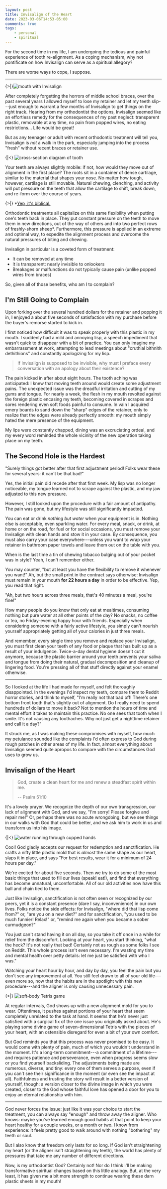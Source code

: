 ```yaml
---
layout: post
title: Invisalign of the Heart
date: 2023-03-06T14:53-05:00
comments: true
tags:
    - personal
    - spiritual
---
```

For the second time in my life, I am undergoing the tedious and painful
experience of tooth re-alignment. As a coping mechanism, why not pontificate on
how Invisalign can serve as a spiritual allegory?

<!--more-->

There are worse ways to cope, I suppose.

---

{>|}![mouth with Invisalign](https://vkdds.com/wp-content/uploads/2020/09/invisalign-770x460-1.jpg "I can't believe it's not braces!")

After completely forgetting the horrors of middle school braces, over the past
several years I allowed myself to lose my retainer and let my teeth slip---just
enough to warrant a few months of Invisalign to get things on the right track.
Hearing from my orthodontist the options, Invisalign seemed like an effortless
remedy for the consequences of my past neglect: transparent plastic, removable
at any time, no pain from popped wires, no eating restrictions... Life would be
great!

But as any teenager or adult with recent orthodontic treatment will tell you,
Invisalign is _not_ a walk in the park, especially jumping into the process
"fresh" without recent braces or retainer use.

{|<} ![cross-section diagram of tooth](https://st3.depositphotos.com/11203256/18962/v/600/depositphotos_189625402-stock-illustration-tooth-cut-medical-diagram-structure.jpg "A misleading picture: the spongy texture of the alveolar bone is a far cry from the pain you feel when pressure is applied.")

Your teeth are always slightly mobile: if not, how would they move out of
alignment in the first place? The roots sit in a container of dense cartilage,
similar to the material that shapes your nose. No matter how tough, however,
cartilage is still movable. Natural chewing, clenching, and activity will put
pressure on the teeth that allow the cartilage to shift, break down, and re-form
over the course of years.

{>|} \*[Yep, it's biblical.](https://www.biblegateway.com/verse/en/Song%20of%20Solomon%204%3A2)

Orthodontic treatments all capitalize on this same flexibility when putting
one's teeth back in place. They put constant pressure on the teeth to move them
in new directions, out of the way of others and into two perfect rows of
freshly-shorn sheep\*. Furthermore, this pressure is applied in an extreme and
optimal way, to expedite the alignment process and overcome the natural
pressures of biting and chewing.

Invisalign in particular is a coveted form of treatment:

-   It can be removed at any time
-   It is transparent: nearly invisible to onlookers
-   Breakages or malfunctions do not typically cause pain (unlike popped wires
    from braces)

So, given all of those benefits, who am I to complain?

## I'm Still Going to Complain

Upon forking over the several hundred dollars for the retainer and popping it
in, I enjoyed a about five seconds of satisfaction with my purchase before the
buyer's remorse started to kick in.

I first noticed how difficult it was to speak properly with this plastic in my
mouth. I suddenly had a mild and annoying lisp, a speech impediment that wasn't
quick to disappear with a bit of practice. You can only imagine my embarrassment
at work, attempting to lead meetings about "cruthial bithnith dethithions" and
constantly apologizing for my lisp.

> If Invisalign is supposed to be invisible, why must I preface every
> conversation with an apology about their existence?

The pain kicked in after about eight hours. The tooth aching was anticipated: I
knew that moving teeth around would create some adjustment pains. The unexpected
issue was the dreadful irritation and cutting of my gums and tongue. For nearly
a week, the flesh in my mouth revolted against the foreign plastic encasing my
teeth, becoming covered in scrapes and sores rendering even soft foods painful
to consume. In vain I acquired emery boards to sand down the "sharp" edges of
the retainer, only to realize that the edges were already perfectly smooth: my
mouth simply hated the mere presence of the equipment.

My lips were constantly chapped, dining was an excruciating ordeal, and my every
word reminded the whole vicinity of the new operation taking place on my teeth.

## The Second Hole is the Hardest

"Surely things got better after that first adjustment period! Folks wear these
for several years: it can't be that bad!"

Yes, the initial pain did recede after that first week. My lisp was no longer
noticeable, my tongue learned not to scrape against the plastic, and my jaw
adjusted to this new pressure.

However, I still looked upon the procedure with a fair amount of antipathy. The
pain was gone, but my lifestyle was still significantly impacted.

You can eat or drink _nothing but water_ when your equipment is in. Nothing else
is acceptable, even sparkling water. For every meal, snack, or drink, at home or
on the road, for fuel or for social occasions, you must remove your Invisalign
with clean hands and stow it in your case. By consequence, you must also carry
your case everywhere---unless you want to wrap your retainer in bathroom paper
towels and leave them out on the table with you.

When is the last time a tin of chewing tobacco bulging out of your pocket was in
style? Yeah, I can't remember either.

You may counter, "but at least you have the flexibility to remove it whenever
you want!" Ah, but the small print in the contract says otherwise: Invisalign
must remain in your mouth **for 22 hours a day** in order to be effective. Yep,
you read that right.

"Ah, but two hours across three meals, that's 40 minutes a meal, you're fine!"

How many people do you know that only eat at mealtimes, consuming nothing but
pure water at all other points of the day? No snacks, no coffee or tea, no
Friday-evening happy hour with friends. Especially when considering someone with
a fairly active lifestyle, you simply can't nourish yourself appropriately
getting all of your calories in just three meals.

And remember, every single time you remove and replace your Invisalign, you must
first clean your teeth of any food or plaque that has built up as a result of
your indulgence. Twice-a-day dental hygiene doesn't cut it anymore, because the
plastic barrier around your teeth prevents your saliva and tongue from doing
their natural, gradual decomposition and cleanup of lingering food. You're
pressing all of that stuff directly against your enamel otherwise.

---

So I looked at the life I had made for myself, and felt thoroughly disappointed.
In the evenings I'd inspect my teeth, compare them to Reddit horror stories, and
think to myself, "I'm really not that bad off! There's one bottom front tooth
that's slightly out of alignment. Do I really need to spend hundreds of dollars
to move it back? Not to mention the hours of time and mental effort it takes to
maintain this practice. No one sees that tooth when I smile. It's not causing
any toothaches. Why not just get a nighttime retainer and call it a day?"

It struck me, as I was making these compromises with myself, how much my
petulance sounded like the complaints I'd often express to God during rough
patches in other areas of my life. In fact, almost everything about Invisalign
seemed quite apropos to compare with the circumstances God uses to grow us.

## Invisalign of the Heart

> God, create a clean heart for me
> and renew a steadfast spirit within me.
>
> -- Psalm 51:10

It's a lovely prayer. We recognize the depth of our own transgression, our lack
of alignment with God, and we say, "I'm sorry! Please forgive and repair me!"
Or, perhaps there was no acute wrongdoing, but we see things in our walks with
God that could be better, and we ask him to work in us and transform us into his
image.

{|<} ![water running through cupped hands](https://www.praise.com/wp-content/uploads/6.09-scaled.jpg "Does living water stain Invisalign? 🤔")

Cool! God gladly accepts our request for redemption and sanctification. He
crafts a nifty little plastic mold that is _almost_ the same shape as our heart,
slaps it in place, and says "For best results, wear it for a minimum of 24 hours
per day."

We're excited for about five seconds. Then we try to do some of the most basic
things that used to fill our lives (speak! eat!), and find that everything has
become unnatural, uncomfortable. All of our old activities now have this ball
and chain tied to them.

Just like Invisalign, sanctification is not often seen or recognized by our
peers, yet it is a constant presence (dare I say, inconvenience) in our own
lives. Folks notice the side effects: for Invisalign, "where did that lisp
come from?" or, "are you on a new diet?" and for sanctification, "you used to be
much funnier! Relax!" or, "remind me again when you became a sober curmudgeon?"

You just can't stand having it on all day, so you take it off once in a while
for relief from the discomfort. Looking at your heart, you start thinking, "what
the heck? It's not really that bad! Certainly not as rough as some folks I see
on Reddit. This whole process isn't even necessary. I'm wasting my time and
mental health over petty details: let me just be satisfied with who I was."

Watching your heart hour by hour, and day by day, you feel the pain but you
don't see any improvement at all. You still feel drawn to all of your old
life---even more so, now that the habits are in the spotlight with this new
procedure---and the aligner is only causing unnecessary pain.

{>|} ![soft-body Tetris game](https://cdn.mos.cms.futurecdn.net/wtGrJj5YzeaNdyCzaurDPe-1200-80.jpg "Soft-body Tetris: as if normal Tetris wasn't infuriating enough.")

At regular intervals, God shows up with a new alignment mold for you to wear.
Oftentimes, it pushes against portions of your heart that seem completely
unrelated to the task at hand. It seems that he's never just satisfied with a
surgical fix of the one issue you originally asked about. He's playing some
divine game of seven-dimensional Tetris with the pieces of your heart, with an
ostensible disregard for even a bit of your own comfort.

But God reminds you that this process was never promised to be easy. It would
come with plenty of pain, much of which you wouldn't understand in the moment.
It's a long-term commitment---a commitment of a lifetime---and requires patience
and perseverance, even when progress seems slow or you find yourself
backsliding. The adjustments being made are numerous, diverse, and tiny: every
one of them serves a purpose, even if you can't see their significance in the
moment (or even see the impact at all). Faithfulness and trusting the story will
result in a better version of yourself, though: a version closer to the divine
image in which you were created, closer to the God whose faithful love has
opened a door for you to enjoy an eternal relationship with him.

---

God never forces the issue: just like it was your choice to start the treatment,
you can always say "enough" and throw away the aligner. Who knows: maybe you've
learned enough good habits at that point to keep your heart healthy for a couple
weeks, or a month or two. I know from experience: it feels pretty good to walk
around with nothing "bothering" my teeth or soul.

But I also know that freedom only lasts for so long. If God isn't straightening
my heart (or the aligner isn't straightening my teeth), the world has plenty of
pressures that take me any number of different directions.

Now, is my orthodontist God? Certainly not! Nor do I think I'll be making
transformative spiritual changes based on this little analogy. But, at the very
least, it has given me a bit more strength to continue wearing these darn
plastic sheets in my mouth!
